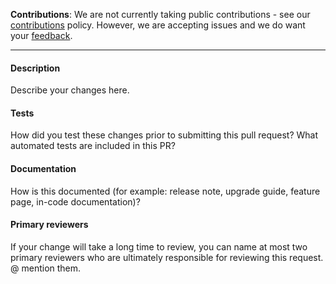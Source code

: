 **Contributions**: We are not currently taking public contributions - see our [contributions](contributing.md) policy. However, we are accepting issues and we do want your [feedback](../README.md#give-us-feedback).

-------

#### Description
Describe your changes here.
#### Tests
How did you test these changes prior to submitting this pull request?
What automated tests are included in this PR?
#### Documentation
How is this documented (for example: release note, upgrade guide, feature page, in-code documentation)?
#### Primary reviewers
If your change will take a long time to review, you can name at most two primary reviewers who are ultimately responsible for reviewing this request. @ mention them.